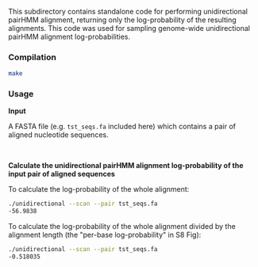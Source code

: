 This subdirectory contains standalone code for performing unidirectional pairHMM alignment, returning only the log-probability of the resulting alignments. This code was used for sampling genome-wide unidirectional pairHMM alignment log-probabilities.

### Compilation

```sh
make
```


### Usage

**Input**

A FASTA file (e.g. `tst_seqs.fa` included here) which contains a pair of aligned nucleotide sequences.

<br/>

**Calculate the unidirectional pairHMM alignment log-probability of the input pair of aligned sequences**

To calculate the log-probability of the whole alignment:
```sh
./unidirectional --scan --pair tst_seqs.fa
-56.9838
```

To calculate the log-probability of the whole alignment divided by the alignment length (the "per-base log-probability" in S8 Fig):
```sh
./unidirectional --scan --pair tst_seqs.fa
-0.518035
```
